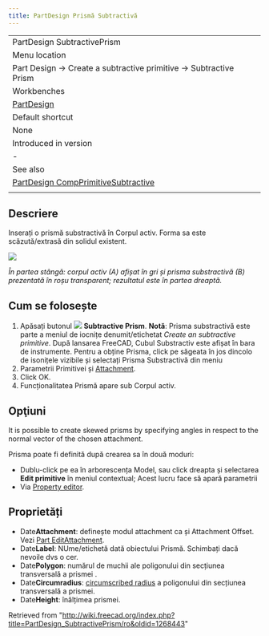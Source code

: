 ```yaml
---
title: PartDesign Prismă Subtractivă
---
```

|  |
| --- |
| PartDesign SubtractivePrism |
| Menu location |
| Part Design → Create a subtractive primitive → Subtractive Prism |
| Workbenches |
| [PartDesign](/PartDesign_Workbench "PartDesign Workbench") |
| Default shortcut |
| None |
| Introduced in version |
| - |
| See also |
| [PartDesign CompPrimitiveSubtractive](/PartDesign_CompPrimitiveSubtractive "PartDesign CompPrimitiveSubtractive") |
|  |

## Descriere

Inserați o prismă substractivă în Corpul activ. Forma sa este scăzută/extrasă din solidul existent.

![](/images/PartDesign_SubtractivePrism_example.svg)

*În partea stângă: corpul activ (A) afișat în gri și prisma substractivă (B) prezentată în roșu transparent; rezultatul este în partea dreaptă.*

## Cum se folosește

1. Apăsați butonul ![](/images/PartDesign_SubtractivePrism.png) **Subtractive Prism**. **Notă**: Prisma substractivă este parte a meniul de iocnițe denumit/etichetat *Create an subtractive primitive*. După lansarea FreeCAD, Cubul Substractiv este afișat în bara de instrumente. Pentru a obține Prisma, click pe săgeata în jos dincolo de isonițele vizibile și selectați Prisma Substractivă din meniu
2. Parametrii Primitivei și [Attachment](/Part_EditAttachment "Part EditAttachment").
3. Click OK.
4. Funcționalitatea Prismă apare sub Corpul activ.

## Opţiuni

It is possible to create skewed prisms by specifying angles in respect to the normal vector of the chosen attachment.

Prisma poate fi definită după crearea sa în două moduri:

* Dublu-click pe ea în arborescența Model, sau click dreapta și selectarea **Edit primitive** în meniul contextual; Acest lucru face să apară parametrii
* Via [Property editor](/Property_editor "Property editor").

## Proprietăți

* Date**Attachment**: definește modul attachment ca și Attachment Offset. Vezi [Part EditAttachment](/Part_EditAttachment "Part EditAttachment").
* Date**Label**: NUme/etichetă dată obiectului Prismă. Schimbați dacă nevoile dvs o cer.
* Date**Polygon**: numărul de muchii ale poligonului din secțiunea transversală a prismei .
* Date**Circumradius**: [circumscribed radius](https://en.wikipedia.org/wiki/Circumscribed_circle) a poligonului din secțiunea transversală a prismei.
* Date**Height**: înălțimea prismei.

Retrieved from "<http://wiki.freecad.org/index.php?title=PartDesign_SubtractivePrism/ro&oldid=1268443>"